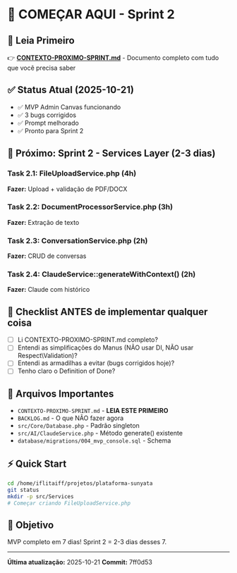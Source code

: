 # 🚀 COMEÇAR AQUI - Sprint 2

## 📖 Leia Primeiro
👉 **[CONTEXTO-PROXIMO-SPRINT.md](./CONTEXTO-PROXIMO-SPRINT.md)** - Documento completo com tudo que você precisa saber

## ✅ Status Atual (2025-10-21)
- ✅ MVP Admin Canvas funcionando
- ✅ 3 bugs corrigidos
- ✅ Prompt melhorado
- ✅ Pronto para Sprint 2

## 🎯 Próximo: Sprint 2 - Services Layer (2-3 dias)

### Task 2.1: FileUploadService.php (4h)
**Fazer:** Upload + validação de PDF/DOCX

### Task 2.2: DocumentProcessorService.php (3h)
**Fazer:** Extração de texto

### Task 2.3: ConversationService.php (2h)
**Fazer:** CRUD de conversas

### Task 2.4: ClaudeService::generateWithContext() (2h)
**Fazer:** Claude com histórico

## 🚨 Checklist ANTES de implementar qualquer coisa

- [ ] Li CONTEXTO-PROXIMO-SPRINT.md completo?
- [ ] Entendi as simplificações do Manus (NÃO usar DI, NÃO usar Respect\Validation)?
- [ ] Entendi as armadilhas a evitar (bugs corrigidos hoje)?
- [ ] Tenho claro o Definition of Done?

## 📁 Arquivos Importantes
- `CONTEXTO-PROXIMO-SPRINT.md` - **LEIA ESTE PRIMEIRO**
- `BACKLOG.md` - O que NÃO fazer agora
- `src/Core/Database.php` - Padrão singleton
- `src/AI/ClaudeService.php` - Método generate() existente
- `database/migrations/004_mvp_console.sql` - Schema

## ⚡ Quick Start

```bash
cd /home/iflitaiff/projetos/plataforma-sunyata
git status
mkdir -p src/Services
# Começar criando FileUploadService.php
```

## 🎯 Objetivo
MVP completo em 7 dias! Sprint 2 = 2-3 dias desses 7.

---
**Última atualização:** 2025-10-21
**Commit:** 7ff0d53
